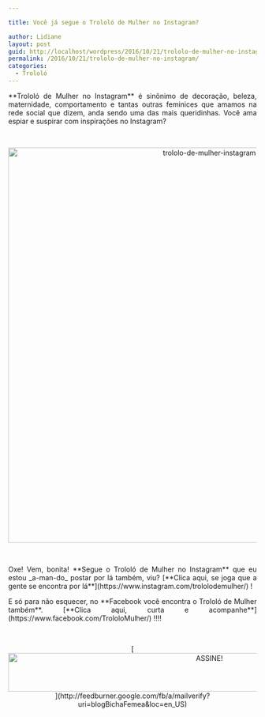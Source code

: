 ```yaml
---

title: Você já segue o Trololó de Mulher no Instagram?

author: Lidiane
layout: post
guid: http://localhost/wordpress/2016/10/21/trololo-de-mulher-no-instagram/
permalink: /2016/10/21/trololo-de-mulher-no-instagram/
categories:
  - Trololó
---
```

<p align="justify">
  **Trololó de Mulher no Instagram** é sinônimo de decoração, beleza, maternidade, comportamento e tantas outras feminices que amamos na rede social que dizem, anda sendo uma das mais queridinhas. Você ama espiar e suspirar com inspirações no Instagram?
</p>

&nbsp;

<p align="center">
  <img class="alignnone size-full wp-image-13155" src="http://www.trololodemulher.com.br/blog/wp-content/uploads/2016/10/TROLOLO-DE-MULHER-INSTAGRAM.jpg" alt="trololo-de-mulher-instagram" width="800" height="800" />
</p>

&nbsp;

<p align="justify">
  Oxe! Vem, bonita! **Segue o Trololó de Mulher no Instagram** que eu estou _a-man-do_ postar por lá também, viu? [**Clica aqui, se joga que a gente se encontra por lá**](https://www.instagram.com/trololodemulher/) !
</p>

<p align="justify">
  E só para não esquecer, no **Facebook você encontra o Trololó de Mulher também**. [**Clica aqui, curta e acompanhe**](https://www.facebook.com/TrololoMulher/) !!!!
</p>

&nbsp;

<p align="center">
  [<img class="alignnone size-full wp-image-10439" src="http://www.trololodemulher.com.br/blog/wp-content/uploads/2014/09/ASSINE.png" alt="ASSINE!" width="800" height="78" />](http://feedburner.google.com/fb/a/mailverify?uri=blogBichaFemea&loc=en_US) 
</p>

&nbsp;

&nbsp;